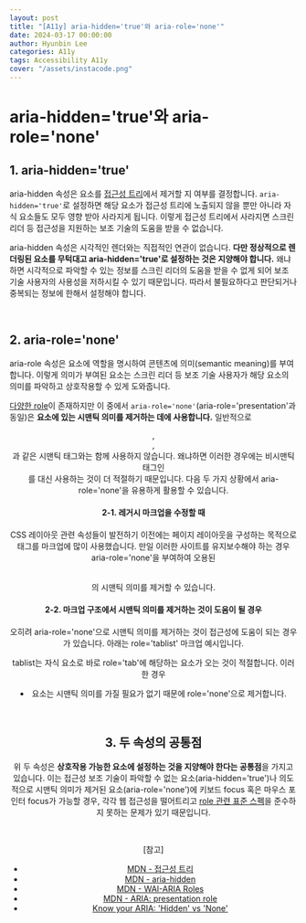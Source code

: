 ```yaml
---
layout: post
title: "[A11y] aria-hidden='true'와 aria-role='none'"
date: 2024-03-17 00:00:00
author: Hyunbin Lee
categories: A11y
tags: Accessibility A11y
cover: "/assets/instacode.png"
---
```


# aria-hidden='true'와 aria-role='none'

## 1. aria-hidden='true'

aria-hidden 속성은 요소를 [접근성 트리](https://developer.mozilla.org/ko/docs/Glossary/Accessibility_tree)에서 제거할 지 여부를 결정합니다. `aria-hidden='true'`로 설정하면 해당 요소가 접근성 트리에 노출되지 않을 뿐만 아니라 자식 요소들도 모두 영향 받아 사라지게 됩니다. 이렇게 접근성 트리에서 사라지면 스크린 리더 등 접근성을 지원하는 보조 기술의 도움을 받을 수 없습니다. 

aria-hidden 속성은 시각적인 렌더와는 직접적인 연관이 없습니다. **다만 정상적으로 렌더링된 요소를 무턱대고 aria-hidden='true'로 설정하는 것은 지양해야 합니다.** 왜냐하면 시각적으로 파악할 수 있는 정보를 스크린 리더의 도움을 받을 수 없게 되어 보조 기술 사용자의 사용성을 저하시킬 수 있기 때문입니다. 따라서 불필요하다고 판단되거나 중복되는 정보에 한해서 설정해야 합니다. 

<br />

## 2. aria-role='none'

aria-role 속성은 요소에 역할을 명시하여 콘텐츠에 의미(semantic meaning)를 부여합니다. 이렇게 의미가 부여된 요소는 스크린 리더 등 보조 기술 사용자가 해당 요소의 의미를 파악하고 상호작용할 수 있게 도와줍니다. 

[다양한 role](https://developer.mozilla.org/en-US/docs/Web/Accessibility/ARIA/Roles#aria_role_types)이 존재하지만 이 중에서 `aria-role='none'`(aria-role='presentation'과 동일)은 **요소에 있는 시맨틱 의미를 제거하는 데에 사용합니다.** 일반적으로 <header>, <footer>, <article>과 같은 시맨틱 태그와는 함께 사용하지 않습니다. 왜냐하면 이러한 경우에는 비시맨틱 태그인 <div>를 대신 사용하는 것이 더 적절하기 때문입니다. 다음 두 가지 상황에서 aria-role='none'을 유용하게 활용할 수 있습니다. 

#### 2-1. 레거시 마크업을 수정할 때 

CSS 레이아웃 관련 속성들이 발전하기 이전에는 페이지 레이아웃을 구성하는 목적으로 <table> 태그를 마크업에 많이 사용했습니다. 만일 이러한 사이트를 유지보수해야 하는 경우 aria-role='none'을 부여하여 오용된 <table>의 시맨틱 의미를 제거할 수 있습니다. 

#### 2-2. 마크업 구조에서 시맨틱 의미를 제거하는 것이 도움이 될 경우

오히려 aria-role='none'으로 시맨틱 의미를 제거하는 것이 접근성에 도움이 되는 경우가 있습니다. 아래는 role='tablist' 마크업 예시입니다. 
<script src="https://gist.github.com/iyu88/05caa5e430a638fe465d75d9613b5c21.js?file=01_tablist_example.html"></script>
tablist는 자식 요소로 바로 role='tab'에 해당하는 요소가 오는 것이 적절합니다. 이러한 경우 <li> 요소는 시맨틱 의미를 가질 필요가 없기 때문에 role='none'으로 제거합니다. 

<br />

## 3. 두 속성의 공통점 

위 두 속성은 **상호작용 가능한 요소에 설정하는 것을 지양해야 한다는 공통점**을 가지고 있습니다. 이는 접근성 보조 기술이 파악할 수 없는 요소(aria-hidden='true')나 의도적으로 시맨틱 의미가 제거된 요소(aria-role='none')에 키보드 focus 혹은 마우스 포인터 focus가 가능할 경우, 각각 웹 접근성을 떨어트리고 [role 관련 표준 스펙](https://www.w3.org/TR/wai-aria-1.2/#conflict_resolution_presentation_none)을 준수하지 못하는 문제가 있기 때문입니다. 

<br />

[참고]

- [MDN - 접근성 트리](https://developer.mozilla.org/ko/docs/Glossary/Accessibility_tree)
- [MDN - aria-hidden](https://developer.mozilla.org/en-US/docs/Web/Accessibility/ARIA/Attributes/aria-hidden)
- [MDN - WAI-ARIA Roles](https://developer.mozilla.org/en-US/docs/Web/Accessibility/ARIA/Roles)
- [MDN - ARIA: presentation role](https://developer.mozilla.org/en-US/docs/Web/Accessibility/ARIA/Roles/presentation_role)
- [Know your ARIA: 'Hidden' vs 'None'](https://www.scottohara.me/blog/2018/05/05/hidden-vs-none.html)

